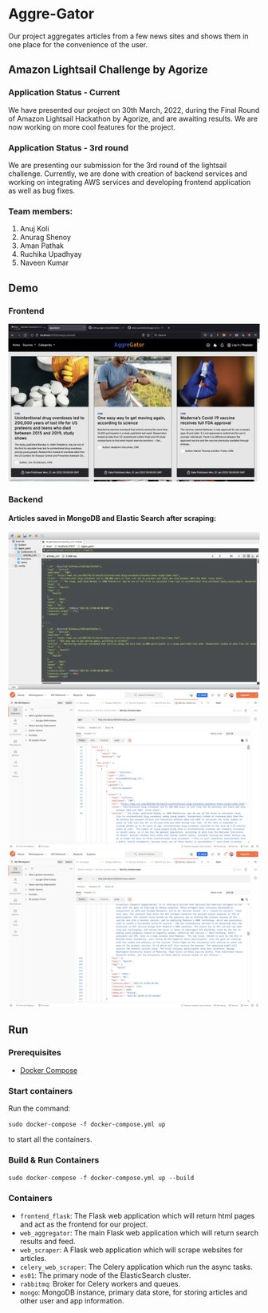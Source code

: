 # Aggre-Gator

Our project aggregates articles from a few news sites and shows them in one place for the convenience of the user.

## Amazon Lightsail Challenge by Agorize

### Application Status - Current
We have presented our project on 30th March, 2022, during the Final Round of Amazon Lightsail Hackathon by Agorize, and are awaiting results.
We are now working on more cool features for the project.

### Application Status - 3rd round
We are presenting our submission for the 3rd round of the lightsail challenge. Currently, we are done with creation of backend services and working on integrating AWS services and developing frontend application as well as bug fixes.

### Team members:
1. Anuj Koli
2. Anurag Shenoy
3. Aman Pathak
4. Ruchika Upadhyay
5. Naveen Kumar

## Demo

### Frontend
![Aggre-Gator Frontend](https://github.com/shenoy-anurag/temp-json/blob/cc933f6308562a6b53e2cc80bd313d02c4fcf095/static/images/aggre-gator-frontend.png)

### Backend
#### Articles saved in MongoDB and Elastic Search after scraping:
![Mongo DB Articles Stored](https://github.com/shenoy-anurag/temp-json/blob/master/static/images/mongo-db-articles-cnn.png?raw=true)
![Elastic Search Article P1](https://github.com/shenoy-anurag/temp-json/blob/master/static/images/elastic-search-articles-p1.png?raw=true)
![Elastic Search Article P2](https://github.com/shenoy-anurag/temp-json/blob/master/static/images/elastic-search-articles-p2.png?raw=true)

## Run

### Prerequisites

- [Docker Compose](https://docs.docker.com/compose/install/)

### Start containers

Run the command:

`sudo docker-compose -f docker-compose.yml up`

to start all the containers.

### Build & Run Containers

`sudo docker-compose -f docker-compose.yml up --build`

### Containers

- `frontend_flask`: The Flask web application which will return html pages and act as the frontend for our project.
- `web_aggregator`: The main Flask web application which will return search results and feed.
- `web_scraper`: A Flask web application which will scrape websites for articles.
- `celery_web_scraper`: The Celery application which run the async tasks.
- `es01`: The primary node of the ElasticSearch cluster.
- `rabbitmq`: Broker for Celery workers and queues.
- `mongo`: MongoDB instance, primary data store, for storing articles and other user and app information.
